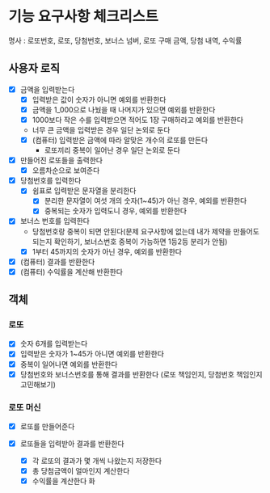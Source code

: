 # 기능 요구사항 체크리스트
명사 : 로또번호, 로또, 당첨번호, 보너스 넘버, 로또 구매 금액, 당첨 내역, 수익률

## 사용자 로직
- [x] 금액을 입력받는다
   - [x] 입력받은 값이 숫자가 아니면 예외를 반환한다
   - [x] 금액을 1_000으로 나눴을 때 나머지가 있으면 예외를 반환한다
   - [x] 1000보다 작은 수를 입력받으면 적어도 1장 구매하라고 예외를 반환한다
   - 너무 큰 금액을 입력받은 경우 일단 논외로 둔다
   - [x] (컴퓨터) 입력받은 금액에 따라 알맞은 개수의 로또를 만든다
      - 로또끼리 중복이 일어난 경우 일단 논외로 둔다 
- [x] 만들어진 로또들을 출력한다
  - [x] 오름차순으로 보여준다
- [x] 당첨번호를 입력한다
   - [x] 쉼표로 입력받은 문자열을 분리한다
       - [x] 분리한 문자열이 여섯 개의 숫자(1~45)가 아닌 경우, 예외를 반환한다
       - [x] 중복되는 숫자가 입력도니 경우, 예외를 반환한다
- [x] 보너스 번호를 입력한다
   - 당첨번호랑 중복이 되면 안된다(문제 요구사항에 없는데 내가 제약을 만들어도 되는지 확인하기, 보너스번호 중복이 가능하면 1등2등 분리가 안됨)
   - [x] 1부터 45까지의 숫자가 아닌 경우, 예외를 반환한다
- [x] (컴퓨터) 결과를 반환한다
- [x] (컴퓨터) 수익률을 계산해 반환한다

## 객체
### 로또
- [x] 숫자 6개를 입력받는다
- [x] 입력받은 숫자가 1~45가 아니면 예외를 반환한다
- [x] 중복이 일어나면 예외를 반환한다
- [x] 당첨번호와 보너스번호를 통해 결과를 반환한다 (로또 책임인지, 당첨번호 책임인지 고민해보기)
### 로또 머신
- [x] 로또를 만들어준다

- [x] 로또들을 입력받아 결과를 반환한다
  - [x] 각 로또의 결과가 몇 개씩 나왔는지 저장한다
  - [x] 총 당첨금액이 얼마인지 계산한다
  - [x] 수익률을 계산한다
화  